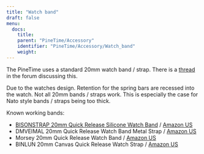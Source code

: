 ```yaml
---
title: "Watch band"
draft: false
menu:
  docs:
    title:
    parent: "PineTime/Accessory"
    identifier: "PineTime/Accessory/Watch_band"
    weight: 
---
```


The PineTime uses a standard 20mm watch band / strap. There is a [thread](https://forum.pine64.org/showthread.php?tid=9392&pid=81902) in the forum discussing this.

Due to the watches design. Retention for the spring bars are recessed into the watch. Not all 20mm bands / straps work. This is especially the case for Nato style bands / straps being too thick.

Known working bands:

* [BISONSTRAP 20mm Quick Release Silicone Watch Band](https://www.bisonstrap.com/products/bisonstrap-waterproof-sport-silicone-watch-bands-black?variant=40103305543773) / [Amazon US](https://www.amazon.com/dp/B08XTNKQSJ)
* DMVEIMAL 20mm Quick Release Watch Band Metal Strap / [Amazon US](https://www.amazon.com/gp/product/B0BGJC8CXG)
* Morsey 20mm Quick Release Watch Band / [Amazon US](https://www.amazon.com/dp/B08DD57SHV)
* BINLUN 20mm Canvas Quick Release Watch Strap / [Amazon US](https://www.amazon.com/dp/B0DFQVZTZ3?ref=ppx_yo2ov_dt_b_fed_asin_title&th=1)
